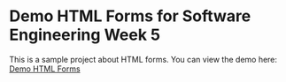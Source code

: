 # Demo HTML Forms for Software Engineering Week 5
This is a sample project about HTML forms. You can view the demo here:
[Demo HTML Forms](https://demo-html-forms.vercel.app/)
